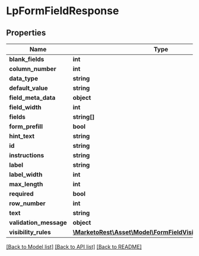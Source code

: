 # LpFormFieldResponse

## Properties
Name | Type | Description | Notes
------------ | ------------- | ------------- | -------------
**blank_fields** | **int** |  | [optional] 
**column_number** | **int** |  | [optional] 
**data_type** | **string** |  | [optional] 
**default_value** | **string** |  | [optional] 
**field_meta_data** | **object** |  | [optional] 
**field_width** | **int** |  | [optional] 
**fields** | **string[]** |  | [optional] 
**form_prefill** | **bool** |  | [optional] 
**hint_text** | **string** |  | [optional] 
**id** | **string** |  | [optional] 
**instructions** | **string** |  | [optional] 
**label** | **string** |  | [optional] 
**label_width** | **int** |  | [optional] 
**max_length** | **int** |  | [optional] 
**required** | **bool** |  | [optional] 
**row_number** | **int** |  | [optional] 
**text** | **string** |  | [optional] 
**validation_message** | **object** |  | [optional] 
**visibility_rules** | [**\MarketoRest\Asset\Model\FormFieldVisibilityRuleResponse**](FormFieldVisibilityRuleResponse.md) |  | [optional] 

[[Back to Model list]](../README.md#documentation-for-models) [[Back to API list]](../README.md#documentation-for-api-endpoints) [[Back to README]](../README.md)


